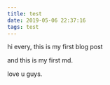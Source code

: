 ```yaml
---
title: test
date: 2019-05-06 22:37:16
tags: test
---
```


hi every, this is my first blog post

and this is my first md.

love u guys.
